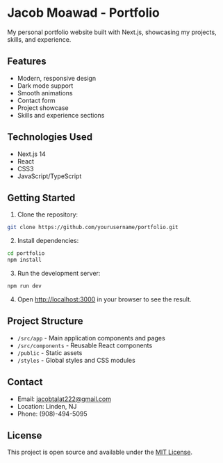 # Jacob Moawad - Portfolio

My personal portfolio website built with Next.js, showcasing my projects, skills, and experience.

## Features

- Modern, responsive design
- Dark mode support
- Smooth animations
- Contact form
- Project showcase
- Skills and experience sections

## Technologies Used

- Next.js 14
- React
- CSS3
- JavaScript/TypeScript

## Getting Started

1. Clone the repository:

```bash
git clone https://github.com/yourusername/portfolio.git
```

2. Install dependencies:

```bash
cd portfolio
npm install
```

3. Run the development server:

```bash
npm run dev
```

4. Open [http://localhost:3000](http://localhost:3000) in your browser to see the result.

## Project Structure

- `/src/app` - Main application components and pages
- `/src/components` - Reusable React components
- `/public` - Static assets
- `/styles` - Global styles and CSS modules

## Contact

- Email: jacobtalat222@gmail.com
- Location: Linden, NJ
- Phone: (908)-494-5095

## License

This project is open source and available under the [MIT License](LICENSE).
